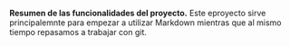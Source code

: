 **Resumen de las funcionalidades del proyecto.**
Este eproyecto sirve principalemnte para empezar a utilizar Markdown mientras que al mismo tiempo repasamos a trabajar con git.
